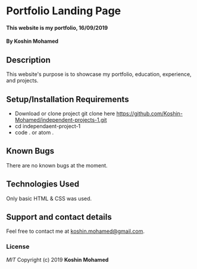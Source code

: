 # Portfolio Landing Page

#### This website is my portfolio, 16/09/2019

#### By **Koshin Mohamed**

## Description

This website's purpose is to showcase my portfolio, education, experience, and projects.

## Setup/Installation Requirements

- Download or clone project git clone here https://github.com/Koshin-Mohamed/independent-projects-1.git
- cd independaent-project-1
- code . or atom .

## Known Bugs

There are no known bugs at the moment.

## Technologies Used

Only basic HTML & CSS was used.

## Support and contact details

Feel free to contact me at koshin.mohamed@gmail.com.

### License

_MIT_
Copyright (c) 2019 **Koshin Mohamed**
